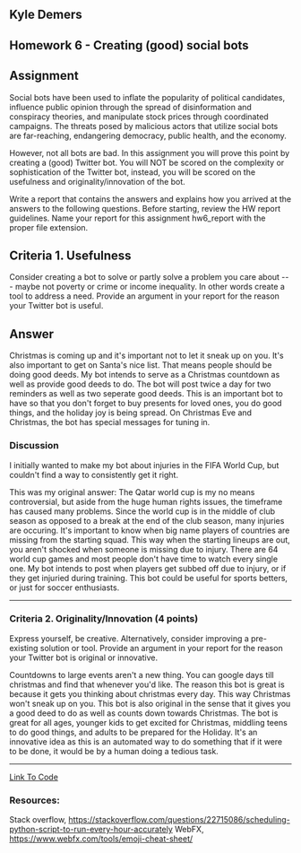 ## Kyle Demers
## Homework 6 - Creating (good) social bots

## Assignment
Social bots have been used to inflate the popularity of political candidates, influence public opinion through the spread of disinformation and conspiracy theories, and manipulate stock prices through coordinated campaigns. The threats posed by malicious actors that utilize social bots are far-reaching, endangering democracy, public health, and the economy.

However, not all bots are bad. In this assignment you will prove this point by creating a (good) Twitter bot. You will NOT be scored on the complexity or sophistication of the Twitter bot, instead, you will be scored on the usefulness and originality/innovation of the bot.

Write a report that contains the answers and explains how you arrived at the answers to the following questions. Before starting, review the HW report guidelines. Name your report for this assignment hw6_report with the proper file extension.

## Criteria 1. Usefulness 
Consider creating a bot to solve or partly solve a problem you care about --- maybe not poverty or crime or income inequality. In other words create a tool to address a need. Provide an argument in your report for the reason your Twitter bot is useful.

## Answer

Christmas is coming up and it's important not to let it sneak up on you. 
It's also important to get on Santa's nice list. That means people should be doing good deeds. 
My bot intends to serve as a Christmas countdown as well as provide good deeds to do. 
The bot will post twice a day for two reminders as well as two seperate good deeds. 
This is an important bot to have so that you don't forget to buy presents for loved ones, you do good things, and the holiday joy is being spread.
On Christmas Eve and Christmas, the bot has special messages for tuning in.

### Discussion

I initially wanted to make my bot about injuries in the FIFA World Cup, but couldn't find a way to consistently get it right.

This was my original answer:
The Qatar world cup is my no means controversial, but aside from the huge human rights issues, the timeframe has caused many problems. 
Since the world cup is in the middle of club season as opposed to a break at the end of the club season, many injuries are occuring.
It's important to know when big name players of countries are missing from the starting squad. This way when the starting lineups are out, you aren't shocked when someone is missing due to injury.
There are 64 world cup games and most people don't have time to watch every single one. 
My bot intends to post when players get subbed off due to injury, or if they get injuried during training.
This bot could be useful for sports betters, or just for soccer enthusiasts.

---

### Criteria 2. Originality/Innovation (4 points)
Express yourself, be creative. Alternatively, consider improving a pre-existing solution or tool. Provide an argument in your report for the reason your Twitter bot is original or innovative.

Countdowns to large events aren't a new thing. You can google days till christmas and find that whenever you'd like.
The reason this bot is great is because it gets you thinking about christmas every day. This way Christmas won't sneak up on you.
This bot is also original in the sense that it gives you a good deed to do as well as counts down towards Christmas. 
The bot is great for all ages, younger kids to get excited for Christmas, middling teens to do good things, and adults to be prepared for the Holiday.
It's an innovative idea as this is an automated way to do something that if it were to be done, it would be by a human doing a tedious task.

---

[Link To Code](https://github.com/Kyle-Demers08/Data440/blob/main/HW6/Christmas_Bot)
### Resources:

Stack overflow, <https://stackoverflow.com/questions/22715086/scheduling-python-script-to-run-every-hour-accurately>
WebFX, <https://www.webfx.com/tools/emoji-cheat-sheet/>
